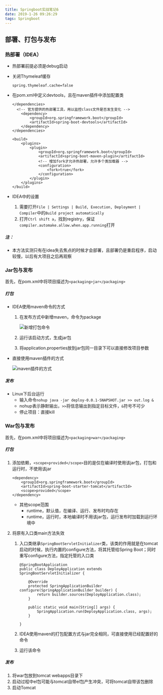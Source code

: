 ```yaml
---
title: Springboot实战笔记6
date: 2019-1-26 09:26:29
tags: Springboot
---
```


## 部署、打包与发布	

### 热部署（IDEA）

- 热部署前提必须是debug启动

- 关闭Thymeleaf缓存

  ```
  spring.thymeleaf.cache=false
  ```

- 在pom.xml中定义devtools，且在maven插件中添加配置类

  ```
  </dependencies>
  	<!-- 官方提供的热部署工具，用以监控class文件是否发生变化 -->
      <dependency>
          <groupId>org.springframework.boot</groupId>
          <artifactId>spring-boot-devtools</artifactId>
      </dependency>
  </dependencies>
  
  <build>
      <plugins>
          <plugin>
              <groupId>org.springframework.boot</groupId>
              <artifactId>spring-boot-maven-plugin</artifactId>
              <!-- 增加fork才允许热部署，允许多个类加载器 -->
              <configuration>
                  <fork>true</fork>
              </configuration>
          </plugin>
      </plugins>
  </build>
  ```

- IDEA中的设置
  1. 需要打开`File | Settings | Build, Execution, Deployment | Compiler`中的`Build project automatically`
  2. 打开`Ctrl shift a`，找到registry，保证`compiler.automake.allow.when.app.running`打开

##### 注：

- 本方法实测只有在idea失去焦点的时候才会部署，且部署仍是重启程序，启动较慢，以后有大项目之后再观察

### Jar包与发布

首先，在pom.xml中将项目描述为`<packaging>jar</packaging>`

##### 打包

- IDEA使用maven命令的方式

  1. 在发布方式中新增maven，命令为package

     ![新增打包命令](https://ws3.sinaimg.cn/large/005BYqpggy1fzjrnk4qw7j31fu0u04ij.jpg)

  2. 运行该启动方式，生成jar包

  3. 将application.properties放到jar包同一目录下可以直接修改项目参数

- 直接使用maven插件的方式

  ![maven插件的方式](https://ws3.sinaimg.cn/large/005BYqpgly1fzjsfvjsvoj312a0kokcy.jpg)

##### 发布

- Linux下后台运行
  - 输入命令`nohup java -jar deploy-0.0.1-SNAPSHOT.jar >> out.log &`
  - nohup表示静默输出，`>>`将信息输出到指定目标文件，`&`符号不可少
  - 停止项目：直接kill

### War包与发布

首先，在pom.xml中将项目描述为`<packaging>war</packaging>`

##### 打包

1. 添加依赖，`<scope>provided</scope>`目的是仅在编译时使用该jar包，打包和运行时，不使用该jar

   ```
   <dependency>
       <groupId>org.springframework.boot</groupId>
       <artifactId>spring-boot-starter-tomcat</artifactId>
       <scope>provided</scope>
   </dependency>
   ```

   - 其他scope范围
     - runtime，默认值，在编译、运行、发布时均存在
     - runtime，运行时，本地编译时不用该jar包，运行发布时加载到运行环境中

2. 将原有入口类main方法失效

   1. 入口类继承`SpringBootServletInitializer`类，该类的作用就是在tomcat启动的时候，执行内置的configure方法，将其托管给Spring Boot；同时重写configure方法，指定托管的入口类

      ```
      @SpringBootApplication
      public class DeployApplication extends SpringBootServletInitializer {
      
          @Override
          protected SpringApplicationBuilder configure(SpringApplicationBuilder builder) {
              return builder.sources(DeployApplication.class);
          }
      
          public static void main(String[] args) {
              SpringApplication.run(DeployApplication.class, args);
          }
      
      }
      ```

   2. IDEA使用maven的打包配置方式与jar完全相同，可直接使用已经配置好的命令

   3. 运行该命令

##### 发布

1. 将war包放到tomcat webapps目录下
2. 启动过程中el包可能与tomcat自带el包产生冲突，可将tomcat自带该包删除
3. 启动Tomcat